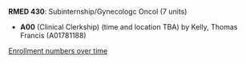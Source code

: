 **RMED 430**: Subinternship/Gynecologc Oncol (7 units)

- **A00** (Clinical Clerkship) (time and location TBA) by Kelly, Thomas Francis (A01781188)

[Enrollment numbers over time](./RMED430.tsv)
